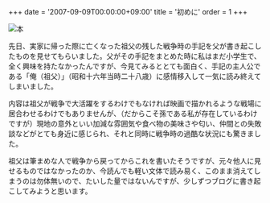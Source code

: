 +++
date = '2007-09-09T00:00:00+09:00'
title = '初めに'
order = 1
+++

![本](/images/book.jpg)

先日、実家に帰った際に亡くなった祖父の残した戦争時の手記を父が書き起こしたものを見せてもらいました。父がその手記をまとめた時に私はまだ小学生で、全く興味を持たなかったんですが、今見てみるととても面白く、手記の主人公である「俺（祖父）」（昭和十六年当時二十八歳）に感情移入して一気に読み終えてしまいました。

内容は祖父が戦争で大活躍をするわけでもなければ映画で描かれるような戦場に居合わせるわけでもありませんが、（だからこそ孫である私が存在しているわけですが）現地の意外といい加減な雰囲気や食べ物の美味さや匂い、仲間との失敗談などがとても身近に感じられ、それと同時に戦争時の過酷な状況にも驚きました。

祖父は筆まめな人で戦争から戻ってからこれを書いたそうですが、元々他人に見せるものではなかったのか、今読んでも軽い文体で読み易く、このまま消えてしまうのは勿体無いので、たいした量ではないんですが、少しずつブログに書き起こしてみようと思います。
